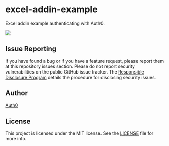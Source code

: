 # excel-addin-example

Excel addin example authenticating with Auth0.

![](https://dl.dropbox.com/s/k2qepazk2ickhhu/ss-2013-10-22T13-05-46.png)

## Issue Reporting

If you have found a bug or if you have a feature request, please report them at this repository issues section. Please do not report security vulnerabilities on the public GitHub issue tracker. The [Responsible Disclosure Program](https://auth0.com/whitehat) details the procedure for disclosing security issues.

## Author

[Auth0](auth0.com)

## License

This project is licensed under the MIT license. See the [LICENSE](LICENSE) file for more info.
